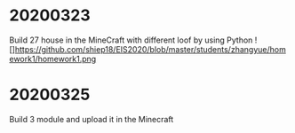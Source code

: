 # 20200323
  Build 27 house in the MineCraft with different loof by using Python
  ![]https://github.com/shiep18/EIS2020/blob/master/students/zhangyue/homework1/homework1.png
# 20200325
  Build 3 module and upload it in the Minecraft
